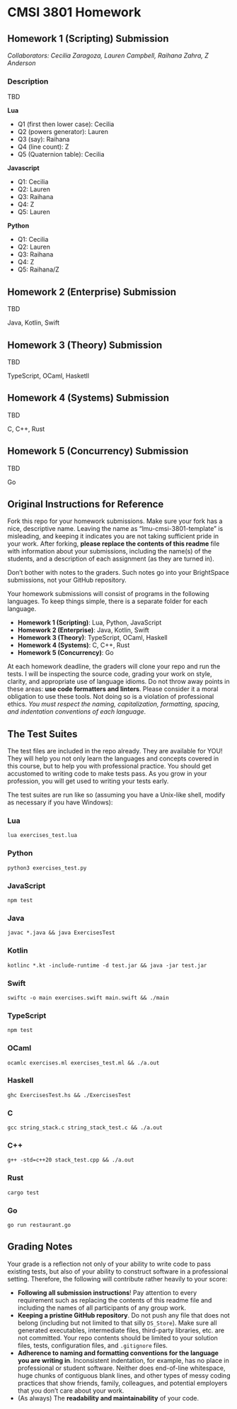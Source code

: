 # CMSI 3801 Homework

## Homework 1 (Scripting) Submission 

*Collaborators: Cecilia Zaragoza, Lauren Campbell, Raihana Zahra, Z Anderson*

### Description
TBD


**Lua**
- Q1 (first then lower case): Cecilia
- Q2 (powers generator): Lauren 
- Q3 (say): Raihana 
- Q4 (line count): Z
- Q5 (Quaternion table): Cecilia
  
**Javascript**
- Q1: Cecilia
- Q2: Lauren
- Q3: Raihana
- Q4: Z
- Q5: Lauren 

**Python**
- Q1: Cecilia
- Q2: Lauren
- Q3: Raihana
- Q4: Z
- Q5: Raihana/Z

## Homework 2 (Enterprise) Submission 

TBD

Java, Kotlin, Swift

## Homework 3 (Theory) Submission 

TBD

TypeScript, OCaml, Hasketll

## Homework 4 (Systems) Submission

TBD

C, C++, Rust

## Homework 5 (Concurrency) Submission

TBD

Go

## Original Instructions for Reference

Fork this repo for your homework submissions. Make sure your fork has a nice, descriptive name. Leaving the name as “lmu-cmsi-3801-template” is misleading, and keeping it indicates you are not taking sufficient pride in your work. After forking, **please replace the contents of this readme** file with information about your submissions, including the name(s) of the students, and a description of each assignment (as they are turned in).

Don’t bother with notes to the graders. Such notes go into your BrightSpace submissions, not your GitHub repository.

Your homework submissions will consist of programs in the following languages. To keep things simple, there is a separate folder for each language.

- **Homework 1 (Scripting)**: Lua, Python, JavaScript
- **Homework 2 (Enterprise)**: Java, Kotlin, Swift
- **Homework 3 (Theory)**: TypeScript, OCaml, Haskell
- **Homework 4 (Systems)**: C, C++, Rust
- **Homework 5 (Concurrency)**: Go

At each homework deadline, the graders will clone your repo and run the tests. I will be inspecting the source code, grading your work on style, clarity, and appropriate use of language idioms. Do not throw away points in these areas: **use code formatters and linters**. Please consider it a moral obligation to use these tools. Not doing so is a violation of professional ethics. _You must respect the naming, capitalization, formatting, spacing, and indentation conventions of each language_.

## The Test Suites

The test files are included in the repo already. They are available for YOU! They will help you not only learn the languages and concepts covered in this course, but to help you with professional practice. You should get accustomed to writing code to make tests pass. As you grow in your profession, you will get used to writing your tests early.

The test suites are run like so (assuming you have a Unix-like shell, modify as necessary if you have Windows):

### Lua

```
lua exercises_test.lua
```

### Python

```
python3 exercises_test.py
```

### JavaScript

```
npm test
```

### Java

```
javac *.java && java ExercisesTest
```

### Kotlin

```
kotlinc *.kt -include-runtime -d test.jar && java -jar test.jar
```

### Swift

```
swiftc -o main exercises.swift main.swift && ./main
```

### TypeScript

```
npm test
```

### OCaml

```
ocamlc exercises.ml exercises_test.ml && ./a.out
```

### Haskell

```
ghc ExercisesTest.hs && ./ExercisesTest
```

### C

```
gcc string_stack.c string_stack_test.c && ./a.out
```

### C++

```
g++ -std=c++20 stack_test.cpp && ./a.out
```

### Rust

```
cargo test
```

### Go

```
go run restaurant.go
```

## Grading Notes

Your grade is a reflection not only of your ability to write code to pass existing tests, but also of your ability to construct software in a professional setting. Therefore, the following will contribute rather heavily to your score:

- **Following all submission instructions**! Pay attention to every requirement such as replacing the contents of this readme file and including the names of all participants of any group work.
- **Keeping a pristine GitHub repository**. Do not push any file that does not belong (including but not limited to that silly `DS_Store`). Make sure all generated executables, intermediate files, third-party libraries, etc. are not committed. Your repo contents should be limited to your solution files, tests, configuration files, and `.gitignore` files.
- **Adherence to naming and formatting conventions for the language you are writing in**. Inconsistent indentation, for example, has no place in professional or student software. Neither does end-of-line whitespace, huge chunks of contiguous blank lines, and other types of messy coding practices that show friends, family, colleagues, and potential employers that you don’t care about your work.
- (As always) The **readability and maintainability** of your code.
